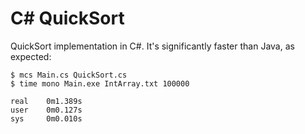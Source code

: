 # C# QuickSort

QuickSort implementation in C#. It's significantly faster than Java, as expected:

    $ mcs Main.cs QuickSort.cs
    $ time mono Main.exe IntArray.txt 100000

    real    0m1.389s
    user    0m0.127s
    sys	    0m0.010s
